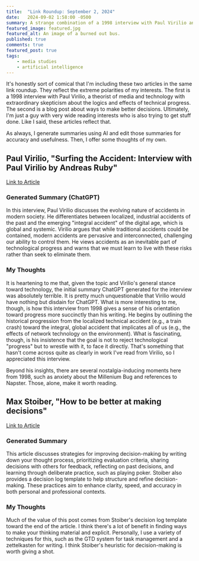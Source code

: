 ```yaml
---
title:  "Link Roundup: September 2, 2024"
date:   2024-09-02 1:58:00 -0500
summary: A strange combination of a 1998 interview with Paul Virilio and a blog post about ways to make better decisions. 
featured_image: featured.jpg
featured_alt: An image of a burned out bus.
published: true
comments: true
featured_post: true
tags:
    - media studies
    - artificial intelligence
---
```


It's honestly sort of comical that I'm including these two articles in
the same link roundup. They reflect the extreme polarities of my
interests. The first is a 1998 interview with Paul Virilio, a theorist
of media and technology with extraordinary skepticism about the logics
and effects of technical progress. The second is a blog post about ways
to make better decisions. Ultimately, I'm just a guy with very wide
reading interests who is also trying to get stuff done. Like I said,
these articles reflect that.

As always, I generate summaries using AI and edit those summaries for
accuracy and usefulness. Then, I offer some thoughts of my own.

## Paul Virilio, "Surfing the Accident: Interview with Paul Virilio by Andreas Ruby"

[Link to Article](https://v2.nl/articles/surfing-the-accident)

### Generated Summary (ChatGPT)

In this interview, Paul Virilio discusses the evolving nature of
accidents in modern society. He differentiates between localized,
industrial accidents of the past and the emerging \"integral accident\"
of the digital age, which is global and systemic. Virilio argues that
while traditional accidents could be contained, modern accidents are
pervasive and interconnected, challenging our ability to control them.
He views accidents as an inevitable part of technological progress and
warns that we must learn to live with these risks rather than seek to
eliminate them.

### My Thoughts

It is heartening to me that, given the topic and Virilio's general
stance toward technology, the initial summary ChatGPT generated for the
interview was absolutely terrible. It is pretty much unquestionable that
Virilio would have nothing but disdain for ChatGPT. What is more
interesting to me, though, is how this interview from 1998 gives a sense
of his orientation toward progress more succinctly than his writing. He
begins by outlining the historical progression from the localized
technical accident (e.g., a train crash) toward the integral, global
accident that implicates all of us (e.g., the effects of network
technology on the environment). What is fascinating, though, is his
insistence that the goal is not to reject technological "progress" but
to wrestle with it, to face it directly. That's something that hasn't
come across quite as clearly in work I've read from Virilio, so I
appreciated this interview.

Beyond his insights, there are several nostalgia-inducing moments here from 1998, such as anxiety about the Millenium Bug and
references to Napster. Those, alone, make it worth reading.

## Max Stoiber, "How to be better at making decisions"

[Link to Article](https://mxstbr.com/notes/decision-making)

### Generated Summary

This article discusses strategies for improving decision-making by writing down your
thought process, prioritizing evaluation criteria, sharing decisions
with others for feedback, reflecting on past decisions, and learning
through deliberate practice, such as playing poker. Stoiber also
provides a decision log template to help structure and refine
decision-making. These practices aim to enhance clarity, speed, and
accuracy in both personal and professional contexts.

### My Thoughts

Much of the value of this post comes from Stoiber's decision log
template toward the end of the article. I think there's a lot of benefit
in finding ways to make your thinking material and explicit. Personally, I
 use a variety of techniques for this, such as the GTD system
for task management and a zettelkasten for writing. I think Stoiber's
heuristic for decision-making is worth giving a shot.
